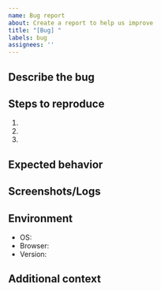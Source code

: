 ```yaml
---
name: Bug report
about: Create a report to help us improve
title: "[Bug] "
labels: bug
assignees: ''
---
```


## Describe the bug

## Steps to reproduce
1.
2.
3.

## Expected behavior

## Screenshots/Logs

## Environment
- OS:
- Browser:
- Version:

## Additional context

